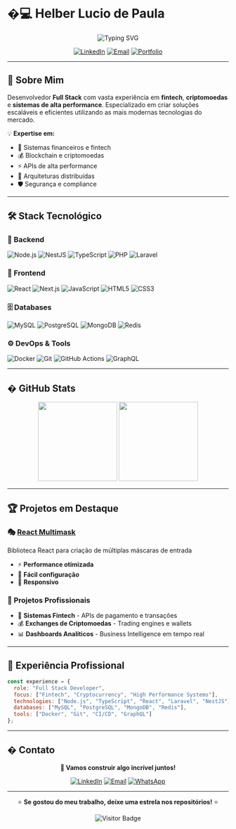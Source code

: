 # �‍💻 Helber Lucio de Paula

<div align="center">

![Typing SVG](https://readme-typing-svg.herokuapp.com?font=Fira+Code&size=24&duration=3000&pause=1000&color=00FF00&center=true&vCenter=true&width=435&lines=Full+Stack+Developer;Node.js+%7C+TypeScript+Expert;React+%7C+Next.js+Developer;Laravel+%7C+PHP+Specialist;Fintech+%26+Crypto+Expert)

[![LinkedIn](https://img.shields.io/badge/LinkedIn-0077B5?style=for-the-badge&logo=linkedin&logoColor=white)](https://www.linkedin.com/in/helber-lucio-5522a4121)
[![Email](https://img.shields.io/badge/Email-D14836?style=for-the-badge&logo=gmail&logoColor=white)](mailto:helberluciogyn@gmail.com)
[![Portfolio](https://img.shields.io/badge/Portfolio-000000?style=for-the-badge&logo=github&logoColor=white)](https://github.com/helberdepaula)

</div>

---

## 🚀 Sobre Mim

Desenvolvedor **Full Stack** com vasta experiência em **fintech**, **criptomoedas** e **sistemas de alta performance**. Especializado em criar soluções escaláveis e eficientes utilizando as mais modernas tecnologias do mercado.

💡 **Expertise em:**
- 🏦 Sistemas financeiros e fintech
- 💰 Blockchain e criptomoedas
- ⚡ APIs de alta performance
- 🔄 Arquiteturas distribuídas
- 🛡️ Segurança e compliance

---

## 🛠️ Stack Tecnológico

### 🔧 Backend
![Node.js](https://img.shields.io/badge/Node.js-339933?style=for-the-badge&logo=node.js&logoColor=white)
![NestJS](https://img.shields.io/badge/NestJS-E0234E?style=for-the-badge&logo=nestjs&logoColor=white)
![TypeScript](https://img.shields.io/badge/TypeScript-3178C6?style=for-the-badge&logo=typescript&logoColor=white)
![PHP](https://img.shields.io/badge/PHP-777BB4?style=for-the-badge&logo=php&logoColor=white)
![Laravel](https://img.shields.io/badge/Laravel-FF2D20?style=for-the-badge&logo=laravel&logoColor=white)

### 🎨 Frontend
![React](https://img.shields.io/badge/React-20232A?style=for-the-badge&logo=react&logoColor=61DAFB)
![Next.js](https://img.shields.io/badge/Next.js-000000?style=for-the-badge&logo=next.js&logoColor=white)
![JavaScript](https://img.shields.io/badge/JavaScript-F7DF1E?style=for-the-badge&logo=javascript&logoColor=black)
![HTML5](https://img.shields.io/badge/HTML5-E34F26?style=for-the-badge&logo=html5&logoColor=white)
![CSS3](https://img.shields.io/badge/CSS3-1572B6?style=for-the-badge&logo=css3&logoColor=white)

### 🗄️ Databases
![MySQL](https://img.shields.io/badge/MySQL-4479A1?style=for-the-badge&logo=mysql&logoColor=white)
![PostgreSQL](https://img.shields.io/badge/PostgreSQL-4169E1?style=for-the-badge&logo=postgresql&logoColor=white)
![MongoDB](https://img.shields.io/badge/MongoDB-4EA94B?style=for-the-badge&logo=mongodb&logoColor=white)
![Redis](https://img.shields.io/badge/Redis-DC382D?style=for-the-badge&logo=redis&logoColor=white)

### ⚙️ DevOps & Tools
![Docker](https://img.shields.io/badge/Docker-2496ED?style=for-the-badge&logo=docker&logoColor=white)
![Git](https://img.shields.io/badge/Git-F05032?style=for-the-badge&logo=git&logoColor=white)
![GitHub Actions](https://img.shields.io/badge/GitHub_Actions-2088FF?style=for-the-badge&logo=github-actions&logoColor=white)
![GraphQL](https://img.shields.io/badge/GraphQL-E10098?style=for-the-badge&logo=graphql&logoColor=white)

---

## � GitHub Stats

<div align="center">
<img height="180em" src="https://github-readme-stats.vercel.app/api?username=helberdepaula&show_icons=true&theme=dark&include_all_commits=true&count_private=true"/>
<img height="180em" src="https://github-readme-stats.vercel.app/api/top-langs/?username=helberdepaula&layout=compact&langs_count=7&theme=dark"/>
</div>

---

## 🏆 Projetos em Destaque

### 🎭 [React Multimask](https://github.com/helberdepaula/react-multimask)
Biblioteca React para criação de múltiplas máscaras de entrada
- ⚡ **Performance otimizada**
- 🔧 **Fácil configuração**
- 📱 **Responsivo**

### 💼 Projetos Profissionais
- 🏦 **Sistemas Fintech** - APIs de pagamento e transações
- 💰 **Exchanges de Criptomoedas** - Trading engines e wallets
- 📊 **Dashboards Analíticos** - Business Intelligence em tempo real

---

## 💼 Experiência Profissional

```javascript
const experience = {
  role: "Full Stack Developer",
  focus: ["Fintech", "Cryptocurrency", "High Performance Systems"],
  technologies: ["Node.js", "TypeScript", "React", "Laravel", "NestJS"],
  databases: ["MySQL", "PostgreSQL", "MongoDB", "Redis"],
  tools: ["Docker", "Git", "CI/CD", "GraphQL"]
};
```

---

## � Contato

<div align="center">

**🚀 Vamos construir algo incrível juntos!**

[![LinkedIn](https://img.shields.io/badge/LinkedIn-0077B5?style=for-the-badge&logo=linkedin&logoColor=white)](https://www.linkedin.com/in/helber-lucio-5522a4121)
[![Email](https://img.shields.io/badge/Email-D14836?style=for-the-badge&logo=gmail&logoColor=white)](mailto:helberluciogyn@gmail.com)
[![WhatsApp](https://img.shields.io/badge/WhatsApp-25D366?style=for-the-badge&logo=whatsapp&logoColor=white)](https://wa.me/5562999999999)

</div>

---

<div align="center">
  
⭐ **Se gostou do meu trabalho, deixe uma estrela nos repositórios!** ⭐

![Visitor Badge](https://visitor-badge.laobi.icu/badge?page_id=helberdepaula.helberdepaula)

</div>

